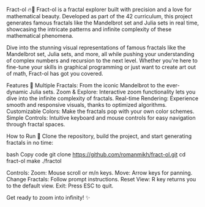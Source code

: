 Fract-ol 🔥🌌
Fract-ol is a fractal explorer built with precision and a love for mathematical beauty. Developed as part of the 42 curriculum, this project generates famous fractals like the Mandelbrot set and Julia sets in real time, showcasing the intricate patterns and infinite complexity of these mathematical phenomena.

Dive into the stunning visual representations of famous fractals like the Mandelbrot set, Julia sets, and more, all while pushing your understanding of complex numbers and recursion to the next level. Whether you're here to fine-tune your skills in graphical programming or just want to create art out of math, Fract-ol has got you covered.

Features 🌟
Multiple Fractals: From the iconic Mandelbrot to the ever-dynamic Julia sets.
Zoom & Explore: Interactive zoom functionality lets you dive into the infinite complexity of fractals.
Real-time Rendering: Experience smooth and responsive visuals, thanks to optimized algorithms.
Customizable Colors: Make the fractals pop with your own color schemes.
Simple Controls: Intuitive keyboard and mouse controls for easy navigation through fractal spaces.

How to Run 🚀
Clone the repository, build the project, and start generating fractals in no time:

bash
Copy code
git clone https://github.com/romanmikh/fract-ol.git
cd fract-ol
make
./fractol

Controls:
Zoom: Mouse scroll or m/n keys.
Move: Arrow keys for panning.
Change Fractals: Follow prompt instructions.
Reset View: R key returns you to the default view.
Exit: Press ESC to quit.

Get ready to zoom into infinity! ✨
